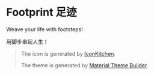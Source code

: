 # Footprint 足迹

Weave your life with footsteps!

用脚步串起人生！

> The icon is generated by [IconKitchen](https://icon.kitchen/i/H4sIAAAAAAAAAyWOvQ7CMAyE38WsXQpSJbr2BZBgQwi5jZNGuHHJD0vVd8eByeezPt9t8EEulKDfwGB83WZaCHqLnKgB6wb2K8Zcz4l0gCGLhTM04CcJarBMmL2Ep257RS5ojA%2BuIllW6NuugejdrHSVo%2BQsy18z2Z%2Br3OgGYYn68HBsz509acLorjOuWgfSu%2Fg4MdWERUzh2vgOGEwUb%2BCxfwGklOesyAAAAA%3D%3D).
>
> The theme is generated by [Material Theme Builder](https://material-foundation.github.io/material-theme-builder/).